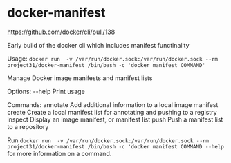 # docker-manifest

https://github.com/docker/cli/pull/138

Early build of the docker cli which includes manifest functinality

Usage:	`docker run  -v /var/run/docker.sock:/var/run/docker.sock --rm project31/docker-manifest /bin/bash -c 'docker manifest COMMAND'`

Manage Docker image manifests and manifest lists

Options:
      --help   Print usage

Commands:
  annotate    Add additional information to a local image manifest
  create      Create a local manifest list for annotating and pushing to a registry
  inspect     Display an image manifest, or manifest list
  push        Push a manifest list to a repository

Run `docker run  -v /var/run/docker.sock:/var/run/docker.sock --rm project31/docker-manifest /bin/bash -c 'docker manifest COMMAND --help` for more information on a command.
